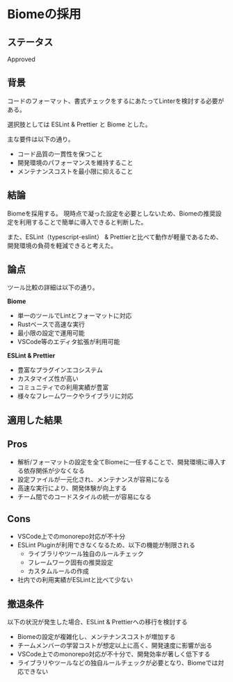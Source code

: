 # Biomeの採用

## ステータス

Approved

## 背景

コードのフォーマット、書式チェックをするにあたってLinterを検討する必要がある。

選択肢としては ESLint & Prettier と Biome とした。

主な要件は以下の通り。

- コード品質の一貫性を保つこと
- 開発環境のパフォーマンスを維持すること
- メンテナンスコストを最小限に抑えること

## 結論

Biomeを採用する。 現時点で凝った設定を必要としないため、Biomeの推奨設定を利用することで簡単に導入できると判断した。

また、ESLint（typescript-eslint） & Prettierと比べて動作が軽量であるため、開発環境の負荷を軽減できると考えた。

## 論点

ツール比較の詳細は以下の通り。

**Biome**

- 単一のツールでLintとフォーマットに対応
- Rustベースで高速な実行
- 最小限の設定で運用可能
- VSCode等のエディタ拡張が利用可能

**ESLint & Prettier**

- 豊富なプラグインエコシステム
- カスタマイズ性が高い
- コミュニティでの利用実績が豊富
- 様々なフレームワークやライブラリに対応

## 適用した結果

## **Pros**

- 解析/フォーマットの設定を全てBiomeに一任することで、開発環境に導入する依存関係が少なくなる
- 設定ファイルが一元化され、メンテナンスが容易になる
- 高速な実行により、開発体験が向上する
- チーム間でのコードスタイルの統一が容易になる

## **Cons**

- VSCode上でのmonorepo対応が不十分
- ESLint Pluginが利用できなくなるため、以下の機能が制限される
  - ライブラリやツール独自のルールチェック
  - フレームワーク固有の推奨設定
  - カスタムルールの作成
- 社内での利用実績がESLintと比べて少ない

## 撤退条件

以下の状況が発生した場合、ESLint & Prettierへの移行を検討する

- Biomeの設定が複雑化し、メンテナンスコストが増加する
- チームメンバーの学習コストが想定以上に高く、開発速度に影響が出る
- VSCode上でのmonorepo対応が不十分で、開発効率が著しく低下する
- ライブラリやツールなどの独自ルールチェックが必要となり、Biomeでは対応できない
